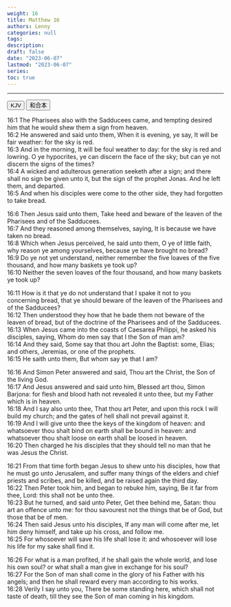 ```yaml
---
weight: 16
title: Matthew 16
authors: Lenny
categories: null
tags: 
description: 
draft: false
date: "2023-06-07"
lastmod: "2023-06-07"
series:
toc: true
---
```



<!--more-->
---

<!-- Tab links -->

<div class="tab">
  <button class="tablinks active" onclick="tablabel(event, 'english')">KJV</button>
  <button class="tablinks" onclick="tablabel(event, 'chinese')">和合本</button>
</div>

<!-- Tab content -->
<div id="english" class="tabcontent" style="display:block">

16:1 The Pharisees also with the Sadducees came, and tempting desired him that he would shew them a sign from heaven.  
16:2 He answered and said unto them, When it is evening, ye say, It will be fair weather: for the sky is red.  
16:3 And in the morning, It will be foul weather to day: for the sky is red and lowring. O ye hypocrites, ye can discern the face of the sky; but can ye not discern the signs of the times?  
16:4 A wicked and adulterous generation seeketh after a sign; and there shall no sign be given unto it, but the sign of the prophet Jonas. And he left them, and departed.  
16:5 And when his disciples were come to the other side, they had forgotten to take bread.  

16:6 Then Jesus said unto them, Take heed and beware of the leaven of the Pharisees and of the Sadducees.  
16:7 And they reasoned among themselves, saying, It is because we have taken no bread.  
16:8 Which when Jesus perceived, he said unto them, O ye of little faith, why reason ye among yourselves, because ye have brought no bread?  
16:9 Do ye not yet understand, neither remember the five loaves of the five thousand, and how many baskets ye took up?  
16:10 Neither the seven loaves of the four thousand, and how many baskets ye took up?  

16:11 How is it that ye do not understand that I spake it not to you concerning bread, that ye should beware of the leaven of the Pharisees and of the Sadducees?  
16:12 Then understood they how that he bade them not beware of the leaven of bread, but of the doctrine of the Pharisees and of the Sadducees.  
16:13 When Jesus came into the coasts of Caesarea Philippi, he asked his disciples, saying, Whom do men say that I the Son of man am?  
16:14 And they said, Some say that thou art John the Baptist: some, Elias; and others, Jeremias, or one of the prophets.  
16:15 He saith unto them, But whom say ye that I am?  

16:16 And Simon Peter answered and said, Thou art the Christ, the Son of the living God.  
16:17 And Jesus answered and said unto him, Blessed art thou, Simon Barjona: for flesh and blood hath not revealed it unto thee, but my Father which is in heaven.  
16:18 And I say also unto thee, That thou art Peter, and upon this rock I will build my church; and the gates of hell shall not prevail against it.  
16:19 And I will give unto thee the keys of the kingdom of heaven: and whatsoever thou shalt bind on earth shall be bound in heaven: and whatsoever thou shalt loose on earth shall be loosed in heaven.  
16:20 Then charged he his disciples that they should tell no man that he was Jesus the Christ.  

16:21 From that time forth began Jesus to shew unto his disciples, how that he must go unto Jerusalem, and suffer many things of the elders and chief priests and scribes, and be killed, and be raised again the third day.  
16:22 Then Peter took him, and began to rebuke him, saying, Be it far from thee, Lord: this shall not be unto thee.  
16:23 But he turned, and said unto Peter, Get thee behind me, Satan: thou art an offence unto me: for thou savourest not the things that be of God, but those that be of men.  
16:24 Then said Jesus unto his disciples, If any man will come after me, let him deny himself, and take up his cross, and follow me.  
16:25 For whosoever will save his life shall lose it: and whosoever will lose his life for my sake shall find it.  

16:26 For what is a man profited, if he shall gain the whole world, and lose his own soul? or what shall a man give in exchange for his soul?  
16:27 For the Son of man shall come in the glory of his Father with his angels; and then he shall reward every man according to his works.  
16:28 Verily I say unto you, There be some standing here, which shall not taste of death, till they see the Son of man coming in his kingdom.  

</div>


<div id="chinese" class="tabcontent">

</div>